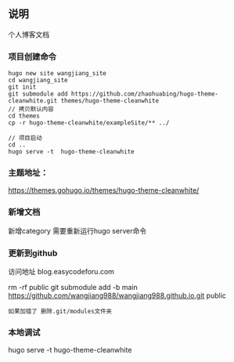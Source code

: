 ## 说明

个人博客文档

### 项目创建命令

    hugo new site wangjiang_site
    cd wangjiang_site 
    git init
    git submodule add https://github.com/zhaohuabing/hugo-theme-cleanwhite.git themes/hugo-theme-cleanwhite
    // 拷贝默认内容
    cd themes
    cp -r hugo-theme-cleanwhite/exampleSite/** ../
    
    // 项目启动
    cd ..
    hugo serve -t  hugo-theme-cleanwhite

### 主题地址：

https://themes.gohugo.io/themes/hugo-theme-cleanwhite/

### 新增文档

新增category 需要重新运行hugo server命令

### 更新到github

访问地址 blog.easycodeforu.com




rm -rf public
git submodule add -b main https://github.com/wangjiang988/wangjiang988.github.io.git public

`如果加错了 删除.git/modules文件夹`


### 本地调试

hugo serve -t  hugo-theme-cleanwhite


